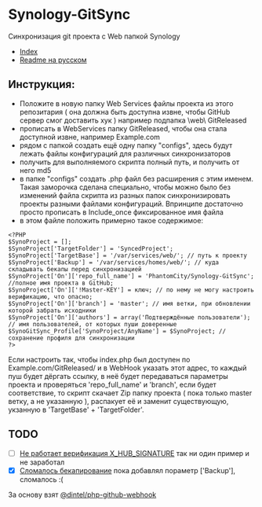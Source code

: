 # Synology-GitSync
Синхронизация git проекта с Web папкой Synology

- [Index](README.md)
- [Readme на русском](README_RU.md)

## Инструкция:
- Положите в новую папку Web Services файлы проекта из этого репозитария ( она должна быть доступна извне, чтобы GitHub сервер смог доставить хук )
например подпапка \web\ GitReleased
- прописать в WebServices папку GitReleased, чтобы она стала доступной извне, например Example.com
- рядом с папкой создать ещё одну папку "configs", здесь будут лежать файлы конфигураций для различных синхронизаторов
- получить для выполняемого скрипта полный путь, и получить от него md5
- в папке "configs" создать .php файл без расширения с этим именем. Такая заморочка сделана специально, чтобы можно было без изменений файла скрипта из разных папок синхронизировать проекты разными файлами конфигураций. Впринципе достаточно просто прописать в Include_once фиксированное имя файла
- в этом файле положить примерно такое содержимое:
```
<?PHP
$SynoProject = [];
$SynoProject['TargetFolder'] = 'SyncedProject';
$SynoProject['TargetBase'] = '/var/services/web/'; // путь к проекту
$SynoProject['Backup'] = '/var/services/homes/web/'; // куда складывать бекапы перед синхронизацией
$SynoProject['On']['repo_full_name'] = 'PhantomCity/Synology-GitSync'; //полное имя проекта в GitHub;
$SynoProject['On']['!Master-KEY'] = ключ; // по нему не могу настроить верификацию, что опасно;
$SynoProject['On']['branch'] = 'master'; // имя ветки, при обновлении которой забрать исходники
$SynoProject['On']['authors'] = array('Подтверждённые пользователи'); // имя пользователей, от которых пуши доверенные
$SynoGitSync_Profile['SynoProject/AnyName'] = $SynoProject; // сохранение профиля для синхронизации
?>
```

Если настроить так, чтобы index.php был доступен по Example.com/GitReleased/ и в WebHook указать этот адрес,
то каждый пуш будет дёргать ссылку, в неё будет передаваться параметры проекта и проверяться 'repo_full_name' и 'branch',
если будет соответствие, то скрипт скачает Zip папку проекта ( пока только master ветку, а не указанную ), распакует её и заменит существующую,
укзанную в 'TargetBase' + 'TargetFolder'.

## TODO
- [ ] [Не работает верификация X_HUB_SIGNATURE](https://github.com/PhantomCity/Synology-GitSync/issues/2) так ни один пример и не заработал
- [x] [Сломалось бекапирование](https://github.com/PhantomCity/Synology-GitSync/issues/1) пока добавлял пораметр ['Backup'], сломалось :( 

За основу взят [@dintel/php-github-webhook](https://github.com/dintel/php-github-webhook)
